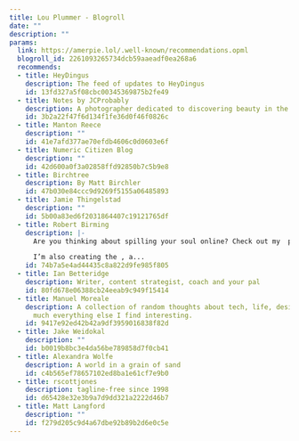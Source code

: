 ```yaml
---
title: Lou Plummer - Blogroll
date: ""
description: ""
params:
  link: https://amerpie.lol/.well-known/recommendations.opml
  blogroll_id: 2261093265734dcb59aaeadf0ea268a6
  recommends:
  - title: HeyDingus
    description: The feed of updates to HeyDingus
    id: 13fd327a5f08cbc00345369875b2fe49
  - title: Notes by JCProbably
    description: A photographer dedicated to discovering beauty in the ordinary.
    id: 3b2a22f47f6d134f1fe36d0f46f0826c
  - title: Manton Reece
    description: ""
    id: 41e7afd377ae70efdb4606c0d0603e6f
  - title: Numeric Citizen Blog
    description: ""
    id: 42d600a0f3a02858ffd92850b7c5b9e8
  - title: Birchtree
    description: By Matt Birchler
    id: 47b030e84ccc9d9269f5155a06485893
  - title: Jamie Thingelstad
    description: ""
    id: 5b00a83ed6f2031864407c19121765df
  - title: Robert Birming
    description: |-
      Are you thinking about spilling your soul online? Check out my  page. It might just save you from a lifetime of regret.

      I’m also creating the , a...
    id: 74b7a5e4ad44435c8a822d9fe985f805
  - title: Ian Betteridge
    description: Writer, content strategist, coach and your pal
    id: 80fd678e06388cb24eeab9c949f15414
  - title: Manuel Moreale
    description: A collection of random thoughts about tech, life, design and pretty
      much everything else I find interesting.
    id: 9417e92ed42b42a9df3959016838f82d
  - title: Jake Weidokal
    description: ""
    id: b0019b8bc3e4da56be789858d7f0cb41
  - title: Alexandra Wolfe
    description: A world in a grain of sand
    id: c4b565ef78657102ed8ba1e61cf7e9b0
  - title: rscottjones
    description: tagline-free since 1998
    id: d65428e32e3b9a7d9dd321a2222d46b7
  - title: Matt Langford
    description: ""
    id: f279d205c9d4a67dbe92b89b2d6e0c5e
---
```

